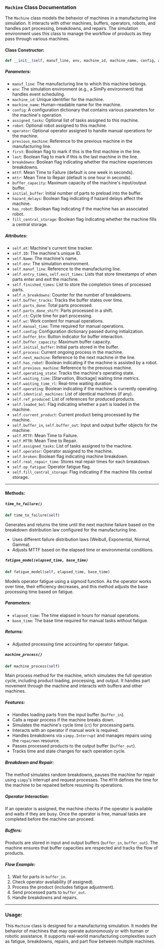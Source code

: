 ### `Machine` Class Documentation

The `Machine` class models the behavior of machines in a manufacturing line simulation. It interacts with other machines, buffers, operators, robots, and handles part processing, breakdowns, and repairs. The simulation environment uses this class to manage the workflow of products as they pass through various machines.

#### **Class Constructor:**

```python
def __init__(self, manuf_line, env, machine_id, machine_name, config, assigned_tasks=None, robot=None, operator=None, previous_machine=None, first=False, last=False, breakdowns=True, mttf=3600*24*7, mttr=3600, buffer_capacity=100, initial_buffer=0, hazard_delays=False, has_robot=False, fill_central_storage=False)
```

##### **Parameters:**
- `manuf_line`: The manufacturing line to which this machine belongs.
- `env`: The simulation environment (e.g., a SimPy environment) that handles event scheduling.
- `machine_id`: Unique identifier for the machine.
- `machine_name`: Human-readable name for the machine.
- `config`: A configuration dictionary that contains various parameters for the machine's operation.
- `assigned_tasks`: Optional list of tasks assigned to this machine.
- `robot`: Optional robot assigned to this machine.
- `operator`: Optional operator assigned to handle manual operations for the machine.
- `previous_machine`: Reference to the previous machine in the manufacturing line.
- `first`: Boolean flag to mark if this is the first machine in the line.
- `last`: Boolean flag to mark if this is the last machine in the line.
- `breakdowns`: Boolean flag indicating whether the machine experiences breakdowns.
- `mttf`: Mean Time to Failure (default is one week in seconds).
- `mttr`: Mean Time to Repair (default is one hour in seconds).
- `buffer_capacity`: Maximum capacity of the machine's input/output buffer.
- `initial_buffer`: Initial number of parts to preload into the buffer.
- `hazard_delays`: Boolean flag indicating if hazard delays affect the machine.
- `has_robot`: Boolean flag indicating if the machine has an associated robot.
- `fill_central_storage`: Boolean flag indicating whether the machine fills a central storage.

##### **Attributes:**
- `self.mt`: Machine's current time tracker.
- `self.ID`: The machine's unique ID.
- `self.Name`: The machine's name.
- `self.env`: The simulation environment.
- `self.manuf_line`: Reference to the manufacturing line.
- `self.entry_times`, `self.exit_times`: Lists that store timestamps of when parts enter and exit the machine.
- `self.finished_times`: List to store the completion times of processed parts.
- `self.n_breakdowns`: Counter for the number of breakdowns.
- `self.buffer_tracks`: Tracks the buffer states over time.
- `self.parts_done`: Total parts processed.
- `self.parts_done_shift`: Parts processed in a shift.
- `self.ct`: Cycle time for part processing.
- `self.wc`: Work content for manual operations.
- `self.manual_time`: Time required for manual operations.
- `self.config`: Configuration dictionary passed during initialization.
- `self.buffer_btn`: Button indicator for buffer interaction.
- `self.buffer_capacity`: Maximum buffer capacity.
- `self.initial_buffer`: Initial parts stored in the buffer.
- `self.process`: Current ongoing process in the machine.
- `self.next_machine`: Reference to the next machine in the line.
- `self.has_robot`: Boolean indicating if the machine is assisted by a robot.
- `self.previous_machine`: Reference to the previous machine.
- `self.operating_state`: Tracks the machine's operating state.
- `self.waiting_time`: [Starvation, Blockage] waiting time metrics.
- `self.waiting_time_rl`: Real-time waiting duration.
- `self.operating`: Boolean indicating if the machine is currently operating.
- `self.identical_machines`: List of identical machines (if any).
- `self.ref_produced`: List of references for produced products.
- `self.loaded_bol`: Flag indicating whether a part is loaded in the machine.
- `self.current_product`: Current product being processed by the machine.
- `self.buffer_in`, `self.buffer_out`: Input and output buffer objects for the machine.
- `self.MTTF`: Mean Time to Failure.
- `self.MTTR`: Mean Time to Repair.
- `self.assigned_tasks`: List of tasks assigned to the machine.
- `self.operator`: Operator assigned to the machine.
- `self.broken`: Boolean flag indicating machine breakdown.
- `self.real_repair_time`: Stores real repair times for each breakdown.
- `self.op_fatigue`: Operator fatigue flag.
- `self.fill_central_storage`: Flag indicating if the machine fills central storage.
  
---

#### **Methods:**

##### **`time_to_failure()`**
```python
def time_to_failure(self)
```
Generates and returns the time until the next machine failure based on the breakdown distribution law configured for the manufacturing line.

- Uses different failure distribution laws (Weibull, Exponential, Normal, Gamma).
- Adjusts MTTF based on the elapsed time or environmental conditions.

##### **`fatigue_model(elapsed_time, base_time)`**
```python
def fatigue_model(self, elapsed_time, base_time)
```
Models operator fatigue using a sigmoid function. As the operator works over time, their efficiency decreases, and this method adjusts the base processing time based on fatigue.

##### **Parameters:**
- `elapsed_time`: The time elapsed in hours for manual operations.
- `base_time`: The base time required for manual tasks without fatigue.

##### **Returns:**
- Adjusted processing time accounting for operator fatigue.

##### **`machine_process()`**
```python
def machine_process(self)
```
Main process method for the machine, which simulates the full operation cycle, including product loading, processing, and output. It handles part movement through the machine and interacts with buffers and other machines.

##### **Features:**
- Handles loading parts from the input buffer (`buffer_in`).
- Calls a repair process if the machine breaks down.
- Simulates the machine's cycle time (`ct`) for processing parts.
- Interacts with an operator if manual work is required.
- Handles breakdowns via `simpy.Interrupt` and manages repairs using the `repairmen` resource.
- Passes processed products to the output buffer (`buffer_out`).
- Tracks time and state changes for each operation cycle.

##### **Breakdown and Repair:**
The method simulates random breakdowns, pauses the machine for repair using `simpy`'s interrupt and request processes. The `MTTR` defines the time for the machine to be repaired before resuming its operations.

##### **Operator Interaction:**
If an operator is assigned, the machine checks if the operator is available and waits if they are busy. Once the operator is free, manual tasks are completed before the machine can proceed.

##### **Buffers:**
Products are stored in input and output buffers (`buffer_in`, `buffer_out`). The machine ensures that buffer capacities are respected and tracks the flow of products.

##### **Flow Example:**
1. Wait for parts in `buffer_in`.
2. Check operator availability (if assigned).
3. Process the product (includes fatigue adjustment).
4. Send processed parts to `buffer_out`.
5. Handle breakdowns and repairs.

---

### **Usage:**
This `Machine` class is designed for a manufacturing simulation. It models the behavior of machines that may operate autonomously or with human or robotic assistance. It supports real-world manufacturing complexities such as fatigue, breakdowns, repairs, and part flow between multiple machines.